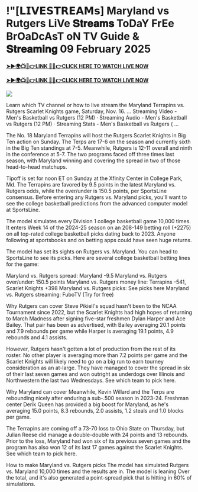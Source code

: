 # !"[𝗟𝗜𝗩𝗘𝗦𝗧𝗥𝗘𝗔𝗠𝘀] Maryland vs Rutgers LiVe 𝐒𝐭𝐫𝐞𝐚𝐦𝐬 ToDaY FrEe BrOaDcAsT oN TV Guide & 𝐒𝐭𝐫𝐞𝐚𝐦𝐢𝐧𝐠 09 February 2025


**[➤►🌍📺📱👉LINK 🔴✅👉CLICK HERE TO WATCH LIVE NOW](https://ultravibetv.com/college-basketball/?v=Jr+Git)**

**[➤►🌍📺📱👉LINK 🔴✅👉CLICK HERE TO WATCH LIVE NOW](https://ultravibetv.com/college-basketball/?v=Jr+Git)**

[![](https://blogger.googleusercontent.com/img/b/R29vZ2xl/AVvXsEimyRnSMxOK0jynZ1ohe7rOmX0Pk0UQXcP_wWwnDLbpHKVcLAEiRLj0uJGUP8UYOa0RCOPIwM-cCaHrfF2nlVCFWapeFCwDfoHQb9yQPqBKRVNRCFH3tAmiOV1FUQm1O6K-bCY8E6praH2DuDe7emTPKbF80IWMGHkkazyDdpX9E7XcrEykpQS4JAjAZJQ/w521-h293/Basketball.gif)](https://ultravibetv.com/college-basketball/?v=Jr+Git)

Learn which TV channel or how to live stream the Maryland Terrapins vs. Rutgers Scarlet Knights game, Saturday, Nov. 16. ... Streaming Video - Men's Basketball vs Rutgers (12 PM) · Streaming Audio - Men's Basketball vs Rutgers (12 PM) · Streaming Stats - Men's Basketball vs Rutgers ( ...

The No. 18 Maryland Terrapins will host the Rutgers Scarlet Knights in Big Ten action on Sunday. The Terps are 17-6 on the season and currently sixth in the Big Ten standings at 7-5. Meanwhile, Rutgers is 12-11 overall and ninth in the conference at 5-7. The two programs faced off three times last season, with Maryland winning and covering the spread in two of those head-to-head matchups.

Tipoff is set for noon ET on Sunday at the Xfinity Center in College Park, Md. The Terrapins are favored by 9.5 points in the latest Maryland vs. Rutgers odds, while the over/under is 150.5 points, per SportsLine consensus. Before entering any Rutgers vs. Maryland picks, you'll want to see the college basketball predictions from the advanced computer model at SportsLine.

The model simulates every Division 1 college basketball game 10,000 times. It enters Week 14 of the 2024-25 season on an 208-149 betting roll (+2275) on all top-rated college basketball picks dating back to 2023. Anyone following at sportsbooks and on betting apps could have seen huge returns.

The model has set its sights on Rutgers vs. Maryland. You can head to SportsLine to see its picks. Here are several college basketball betting lines for the game:

Maryland vs. Rutgers spread: Maryland -9.5
Maryland vs. Rutgers over/under: 150.5 points
Maryland vs. Rutgers money line: Terrapins -541, Scarlet Knights +398
Maryland vs. Rutgers picks: See picks here
Maryland vs. Rutgers streaming: FuboTV (Try for free)

Why Rutgers can cover
Steve Pikiell's squad hasn't been to the NCAA Tournament since 2022, but the Scarlet Knights had high hopes of returning to March Madness after signing five-star freshmen Dylan Harper and Ace Bailey. That pair has been as advertised, with Bailey averaging 20.1 points and 7.9 rebounds per game while Harper is averaging 19.1 points, 4.9 rebounds and 4.1 assists.

However, Rutgers hasn't gotten a lot of production from the rest of its roster. No other player is averaging more than 7.2 points per game and the Scarlet Knights will likely need to go on a big run to earn tourney consideration as an at-large. They have managed to cover the spread in six of their last seven games and won outright as underdogs over Illinois and Northwestern the last two Wednesdays. See which team to pick here. 

Why Maryland can cover
Meanwhile, Kevin Willard and the Terps are rebounding nicely after enduring a sub-.500 season in 2023-24. Freshman center Derik Queen has provided a big boost for Maryland, as he's averaging 15.0 points, 8.3 rebounds, 2.0 assists, 1.2 steals and 1.0 blocks per game. 

The Terrapins are coming off a 73-70 loss to Ohio State on Thursday, but Julian Reese did manage a double-double with 24 points and 13 rebounds. Prior to the loss, Maryland had won six of its previous seven games and the program has also won 12 of its last 17 games against the Scarlet Knights. See which team to pick here. 

How to make Maryland vs. Rutgers picks
The model has simulated Rutgers vs. Maryland 10,000 times and the results are in. The model is leaning Over the total, and it's also generated a point-spread pick that is hitting in 60% of simulations.
